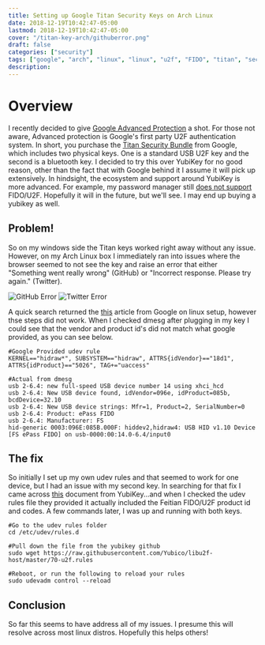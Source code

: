 ```yaml
---
title: Setting up Google Titan Security Keys on Arch Linux
date: 2018-12-19T10:42:47-05:00
lastmod: 2018-12-19T10:42:47-05:00
cover: "/titan-key-arch/githuberror.png"
draft: false
categories: ["security"]
tags: ["google", "arch", "linux", "linux", "u2f", "FIDO", "titan", "security key"]
description:
---
```

# Overview
I recently decided to give [Google Advanced Protection](https://landing.google.com/advancedprotection/) a shot. For those not aware, Advanced protection is Google's first party U2F authentication system. In short, you purchase the [Titan Security Bundle](https://store.google.com/us/product/titan_security_key_kit?hl=en-US) from Google, which includes two physical keys. One is a standard USB U2F key and the second is a bluetooth key. I decided to try this over YubiKey for no good reason, other than the fact that with Google behind it I assume it will pick up extensively. In hindsight, the ecosystem and support around YubiKey is more advanced. For example, my password manager still [does not support](https://lastpass.com/support.php?cmd=showfaq&id=8126) FIDO/U2F. Hopefully it will in the future, but we'll see. I may end up buying a yubikey as well. 

## Problem!
So on my windows side the Titan keys worked right away without any issue. However, on my Arch Linux box I immediately ran into issues where the browser seemed to not see the key and raise an error that either "Something went really wrong" (GitHub) or "Incorrect response. Please try again." (Twitter). 

![GitHub Error](/titan-key-arch/githuberror.png) ![Twitter Error](/titan-key-arch/twittererror.png)

A quick search returned the [this](https://support.google.com/titansecuritykey/answer/9148044?hl=en) article from Google on linux setup, however thse steps did not work. When I checked dmesg after plugging in my key I could see that the vendor and product id's did not match what google provided, as you can see below. 

```
#Google Provided udev rule
KERNEL=="hidraw*", SUBSYSTEM=="hidraw", ATTRS{idVendor}=="18d1", ATTRS{idProduct}=="5026", TAG+="uaccess"
```

```
#Actual from dmesg
usb 2-6.4: new full-speed USB device number 14 using xhci_hcd
usb 2-6.4: New USB device found, idVendor=096e, idProduct=085b, bcdDevice=32.10
usb 2-6.4: New USB device strings: Mfr=1, Product=2, SerialNumber=0
usb 2-6.4: Product: ePass FIDO
usb 2-6.4: Manufacturer: FS
hid-generic 0003:096E:085B.000F: hiddev2,hidraw4: USB HID v1.10 Device [FS ePass FIDO] on usb-0000:00:14.0-6.4/input0
```
## The fix
So initially I set up my own udev rules and that seemed to work for one device, but I had an issue with my second key. In searching for that fix I came across [this](https://support.yubico.com/support/solutions/articles/15000006449-using-your-u2f-yubikey-with-linux) document from YubiKey...and when I checked the udev rules file they provided it actually included the Feitian FIDO/U2F product id and codes. A few commands later, I was up and running with both keys. 

```
#Go to the udev rules folder
cd /etc/udev/rules.d

#Pull down the file from the yubikey github
sudo wget https://raw.githubusercontent.com/Yubico/libu2f-host/master/70-u2f.rules

#Reboot, or run the following to reload your rules
sudo udevadm control --reload
```

## Conclusion
So far this seems to have address all of my issues. I presume this will resolve across most linux distros. Hopefully this helps others!